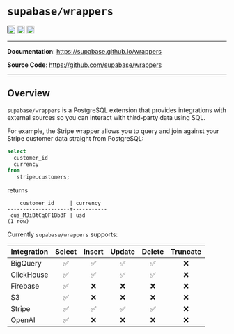 # `supabase/wrappers`

<p>
<a href=""><img src="https://img.shields.io/badge/postgresql-14+-blue.svg" alt="PostgreSQL version" height="18"></a>
<a href="https://github.com/supabase/wrappers/blob/master/LICENSE"><img src="https://img.shields.io/pypi/l/markdown-subtemplate.svg" alt="License" height="18"></a>
<a href="https://github.com/supabase/wrappers/actions"><img src="https://github.com/supabase/wrappers/actions/workflows/test_wrappers.yml/badge.svg" alt="Tests" height="18"></a>

</p>

---

**Documentation**: <a href="https://supabase.github.io/wrappers" target="_blank">https://supabase.github.io/wrappers</a>

**Source Code**: <a href="https://github.com/supabase/wrappers" target="_blank">https://github.com/supabase/wrappers</a>

---

## Overview

`supabase/wrappers` is a PostgreSQL extension that provides integrations with external sources so you can interact with third-party data using SQL.

For example, the Stripe wrapper allows you to query and join against your Stripe customer data straight from PostgreSQL:
```sql
select
  customer_id
  currency
from
   stripe.customers;
```
returns
```
    customer_id     | currency 
--------------------+-----------
 cus_MJiBtCqOF1Bb3F | usd      
(1 row)
```

Currently `supabase/wrappers` supports:

| Integration | Select            | Insert            | Update            | Delete            | Truncate          |
| ----------- | :----:            | :----:            | :----:            | :----:            | :----:            |
| BigQuery    | :white_check_mark:| :white_check_mark:| :white_check_mark:| :white_check_mark:| :x:               |
| ClickHouse  | :white_check_mark:| :white_check_mark:| :white_check_mark:| :white_check_mark:| :x:               |
| Firebase    | :white_check_mark:| :x:               | :x:               | :x:               | :x:               |
| S3          | :white_check_mark:| :x:               | :x:               | :x:               | :x:               |
| Stripe      | :white_check_mark:| :white_check_mark:| :white_check_mark:| :white_check_mark:| :x:               |
| OpenAI      | :white_check_mark:| :x:               | :x:               | :x:               | :x:               |
